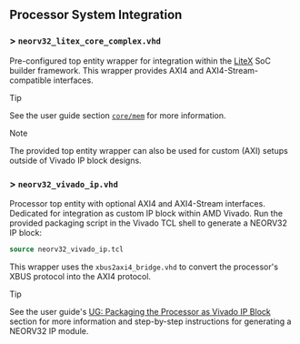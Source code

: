 ## Processor System Integration

### > `neorv32_litex_core_complex.vhd`

Pre-configured top entity wrapper for integration within the [LiteX](https://github.com/enjoy-digital/litex)
SoC builder framework. This wrapper provides AXI4 and AXI4-Stream-compatible interfaces.

> [!TIP]
> See the user guide section [`core/mem`](https://stnolting.github.io/neorv32/ug/#_litex_soc_builder_support)
for more information.

> [!NOTE]
> The provided top entity wrapper can also be used for custom (AXI) setups outside of Vivado IP block designs.


### > `neorv32_vivado_ip.vhd`

Processor top entity with optional AXI4 and AXI4-Stream interfaces. Dedicated for integration as custom
IP block within AMD Vivado. Run the provided packaging script in the Vivado TCL shell to generate a NEORV32
IP block:

```tcl
source neorv32_vivado_ip.tcl
```

This wrapper uses the `xbus2axi4_bridge.vhd` to convert the processor's XBUS protocol into the AXI4 protocol.

> [!TIP]
> See the user guide's [UG: Packaging the Processor as Vivado IP Block](https://stnolting.github.io/neorv32/ug/#_packaging_the_processor_as_vivado_ip_block)
section for more information and step-by-step instructions for generating a NEORV32 IP module.
